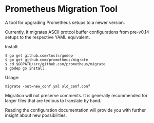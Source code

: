 # Prometheus Migration Tool

A tool for upgrading Prometheus setups to a newer version.

Currently, it migrates ASCII protcol buffer configurations from pre-v0.14 setups to the
respective YAML equivalent.

Install:
```
$ go get github.com/tools/godep
$ go get github.com/prometheus/migrate
$ cd $GOPATH/src/github.com/prometheus/migrate
$ godep go install
```

Usage:
```
migrate -out=new_conf.yml old_conf.conf
```

Migration will not preserve comments. It is generally recommended for 
larger files that are tedious to translate by hand.

Reading the configuration documentation will provide you with further insight 
about new possibilities.

